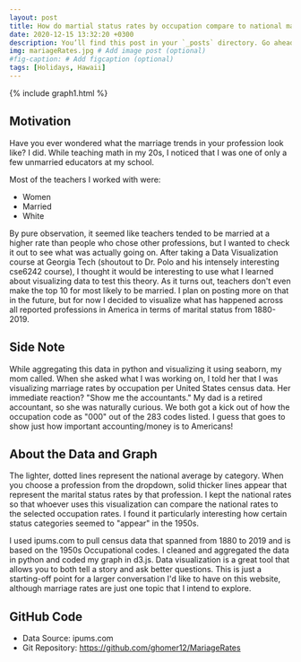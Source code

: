 ```yaml
---
layout: post
title: How do martial status rates by occupation compare to national martial status rates?
date: 2020-12-15 13:32:20 +0300
description: You’ll find this post in your `_posts` directory. Go ahead and edit it and re-build the site to see your changes. # Add post description (optional)
img: mariageRates.jpg # Add image post (optional)
#fig-caption: # Add figcaption (optional)
tags: [Holidays, Hawaii]
---
```

{% include graph1.html %}


## Motivation
Have you ever wondered what the marriage trends in your profession look like?  I did. While teaching math in my 20s, I noticed that I was one of only a few unmarried educators at my school.  

Most of the teachers I worked with were:
* Women
* Married
* White

By pure observation, it seemed like teachers tended to be married at a higher rate than people who chose other professions, but I wanted to check it out to see what was actually going on.  After taking a Data Visualization course at Georgia Tech (shoutout to Dr. Polo and his intensely interesting cse6242 course), I thought it would be interesting to use what I learned about visualizing data to test this theory.  As it turns out, teachers don't even make the top 10 for most likely to be married.  I plan on posting more on that in the future, but for now I decided to visualize what has happened across all reported professions in America in terms of marital status from 1880-2019.

## Side Note
While aggregating this data in python and visualizing it using seaborn, my mom called. When she asked what I was working on, I told her that I was visualizing marriage rates by occupation per United States census data. Her immediate reaction? "Show me the accountants."  My dad is a retired accountant, so she was naturally curious.  We both got a kick out of how the occupation code as "000" out of the 283 codes listed. I guess that goes to show just how important accounting/money is to Americans!

## About the Data and Graph

The lighter, dotted lines represent the national average by category.  When you choose a profession from the dropdown, solid thicker lines appear that represent the marital status rates by that profession.  I kept the national rates so that whoever uses this visualization can compare the national rates to the selected occupation rates.  I found it particularly interesting how certain status categories seemed to "appear" in the 1950s.

I used ipums.com to pull census data that spanned from 1880 to 2019 and is based on the 1950s Occupational codes. I cleaned and aggregated the data in python and coded my graph in d3.js.  Data visualization is a great tool that allows you to both tell a story and ask better questions.  This is just a starting-off point for a larger conversation I'd like to have on this website, although marriage rates are just one topic that I intend to explore.

## GitHub Code
* Data Source: ipums.com
* Git Repository: https://github.com/ghomer12/MariageRates





